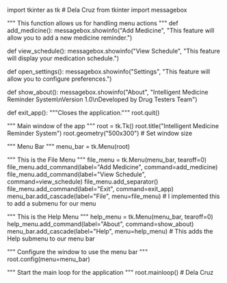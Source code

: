 import tkinter as tk  # Dela Cruz
from tkinter import messagebox

""" This function allows us for handling menu actions """
def add_medicine():
    messagebox.showinfo("Add Medicine", "This feature will allow you to add a new medicine reminder.")

def view_schedule():
    messagebox.showinfo("View Schedule", "This feature will display your medication schedule.")

def open_settings():
    messagebox.showinfo("Settings", "This feature will allow you to configure preferences.")

def show_about():
    messagebox.showinfo("About", "Intelligent Medicine Reminder System\nVersion 1.0\nDeveloped by Drug Testers Team")

def exit_app():
    """Closes the application."""
    root.quit()

""" Main window of the app """
root = tk.Tk()
root.title("Intelligent Medicine Reminder System")
root.geometry("500x300")  # Set window size

""" Menu Bar """
menu_bar = tk.Menu(root)

""" This is the File Menu """
file_menu = tk.Menu(menu_bar, tearoff=0)
file_menu.add_command(label="Add Medicine", command=add_medicine)
file_menu.add_command(label="View Schedule", command=view_schedule)
file_menu.add_separator()
file_menu.add_command(label="Exit", command=exit_app)
menu_bar.add_cascade(label="File", menu=file_menu)  # I implemented this to add a submenu for our menu

""" This is the Help Menu """
help_menu = tk.Menu(menu_bar, tearoff=0)
help_menu.add_command(label="About", command=show_about)
menu_bar.add_cascade(label="Help", menu=help_menu)  # This adds the Help submenu to our menu bar

""" Configure the window to use the menu bar """
root.config(menu=menu_bar)

""" Start the main loop for the application """
root.mainloop()  # Dela Cruz
